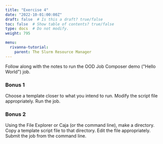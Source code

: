 ```yaml
---
title: "Exercise 4"
date: "2022-10-01:00:00Z"
draft: false  # Is this a draft? true/false
toc: false  # Show table of contents? true/false
type: docs  # Do not modify.
weight: 795

menu:
  rivanna-tutorial:
    parent: The Slurm Resource Manager
---
```


Follow along with the notes to run the OOD Job Composer demo ("Hello World") job.

### Bonus 1

Choose a template closer to what you intend to run.  Modify the script file appropriately.  Run the job.

### Bonus 2

Using the File Explorer or Caja (or the command line), make a directory.  Copy a template script file to that directory.  Edit the file appropriately.  Submit the job from the command line.

